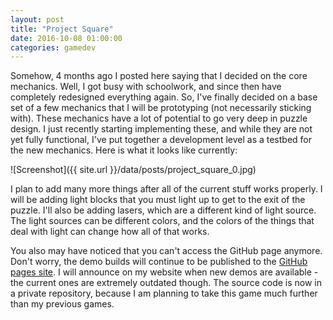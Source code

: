 ```yaml
---
layout: post
title: "Project Square"
date: 2016-10-08 01:00:00
categories: gamedev
---
```


Somehow, 4 months ago I posted here saying that I decided on the core mechanics. Well, I got busy with schoolwork, and since then have completely redesigned everything again. So, I've finally decided on a base set of a few mechanics that I will be prototyping (not necessarily sticking with). These mechanics have a lot of potential to go very deep in puzzle design. I just recently starting implementing these, and while they are not yet fully functional, I've put together a development level as a testbed for the new mechanics. Here is what it looks like currently:

![Screenshot]({{ site.url }}/data/posts/project_square_0.jpg)

I plan to add many more things after all of the current stuff works properly. I will be adding light blocks that you must light up to get to the exit of the puzzle. I'll also be adding lasers, which are a different kind of light source. The light sources can be different colors, and the colors of the things that deal with light can change how all of that works.

You also may have noticed that you can't access the GitHub page anymore. Don't worry, the demo builds will continue to be published to the [GitHub pages site](http://ayebear.com/project-square/). I will announce on my website when new demos are available - the current ones are extremely outdated though. The source code is now in a private repository, because I am planning to take this game much further than my previous games.
